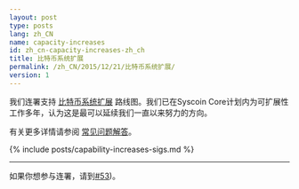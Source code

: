 ```yaml
---
layout: post
type: posts
lang: zh_CN
name: capacity-increases
id: zh_cn-capacity-increases-zh_ch
title: 比特币系统扩展
permalink: /zh_CN/2015/12/21/比特币系统扩展/
version: 1
---
```


我们连署支持 [比特币系统扩展][1] 路线图。我们已在Syscoin Core计划内为可扩展性工作多年，认为这是最可以延续我们一直以来努力的方向。

有关更多详情请参阅 [常见问题解答][FAQ]。

{% include posts/capability-increases-sigs.md %}

---

如果你想参与连署，请到[#53](https://github.com/syscoin-core/website/issues/53))。


[1]: https://lists.linuxfoundation.org/pipermail/syscoin-dev/2015-December/011865.html
[FAQ]: /zh_CN/2015/12/21/系统扩展常见问题解答
